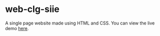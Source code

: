 # web-clg-siie

A single page website made using HTML and CSS.
You can view the live demo [here](https://ayushagrwl19.github.io/web-clg-siie/).
